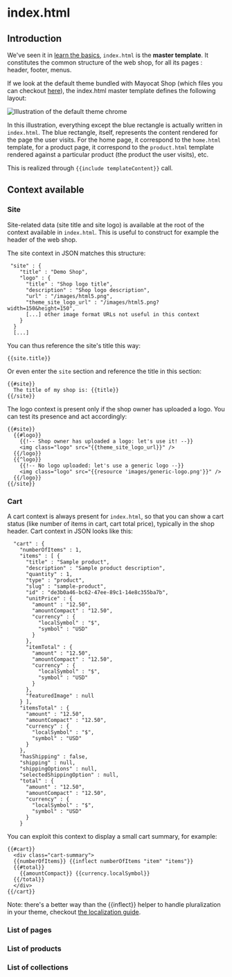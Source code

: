 <!--
  title: index.html
  layout: documentation-with-menu
  -->

index.html
==========

Introduction
------------

We've seen it in [learn the basics](/documentation-basics#getting-started), ```index.html``` is the **master template**. It constitutes the common structure of the web shop, for all its pages : header, footer, menus.

If we look at the default theme bundled with Mayocat Shop (which files you can checkout [here](https://github.com/mayocat/mayocat-shop/tree/mayocat-shop-0.8.2.1/shop/themes/src/main/resources/themes/default)), the index.html master template defines the following layout:

![Illustration of the default theme chrome](/images/index-html-chrome.png "Layout defined by the index.html template of the default theme.")

In this illustration, everything except the blue rectangle is actually written in ```index.html```. The blue rectangle, itself, represents the content rendered for the page the user visits. For the home page, it correspond to the ```home.html``` template, for a product page, it correspond to the ```product.html``` template rendered against a particular product (the product the user visits), etc.

This is realized through ```{{include templateContent}}``` call.

Context available
-----------------

### Site

Site-related data (site title and site logo) is available at the root of the context available in ```index.html```. This is useful to construct for example the header of the web shop.

The site context in JSON matches this structure:

     "site" : {
        "title" : "Demo Shop",
        "logo" : {
          "title" : "Shop logo title",
          "description" : "Shop logo description",
          "url" : "/images/html5.png",
          "theme_site_logo_url" : "/images/html5.png?width=150&height=150",
          [...] other image format URLs not useful in this context
        }
      }
      [...]

You can thus reference the site's title this way:

    {{site.title}}

Or even enter the ```site``` section and reference the title in this section:

    {{#site}}
      The title of my shop is: {{title}}
    {{/site}}

The logo context is present only if the shop owner has uploaded a logo. You can test its presence and act accordingly:

    {{#site}}
      {{#logo}}
        {{!-- Shop owner has uploaded a logo: let's use it! --}}
        <img class="logo" src="{{theme_site_logo_url}}" />
      {{/logo}}
      {{^logo}}
        {{!-- No logo uploaded: let's use a generic logo --}}
        <img class="logo" src="{{resource 'images/generic-logo.png'}}" />
      {{/logo}}
    {{/site}}

### Cart

A cart context is always present for ```index.html```, so that you can show a cart status (like number of items in cart, cart total price), typically in the shop header. Cart context in JSON looks like this:

      "cart" : {
        "numberOfItems" : 1,
        "items" : [ {
          "title" : "Sample product",
          "description" : "Sample product description",
          "quantity" : 1,
          "type" : "product",
          "slug" : "sample-product",
          "id" : "de3b0a46-bc62-47ee-89c1-14e8c355ba7b",
          "unitPrice" : {
            "amount" : "12.50",
            "amountCompact" : "12.50",
            "currency" : {
              "localSymbol" : "$",
              "symbol" : "USD"
            }
          },
          "itemTotal" : {
            "amount" : "12.50",
            "amountCompact" : "12.50",
            "currency" : {
              "localSymbol" : "$",
              "symbol" : "USD"
            }
          },
          "featuredImage" : null
        } ],
        "itemsTotal" : {
          "amount" : "12.50",
          "amountCompact" : "12.50",
          "currency" : {
            "localSymbol" : "$",
            "symbol" : "USD"
          }
        },
        "hasShipping" : false,
        "shipping" : null,
        "shippingOptions" : null,
        "selectedShippingOption" : null,
        "total" : {
          "amount" : "12.50",
          "amountCompact" : "12.50",
          "currency" : {
            "localSymbol" : "$",
            "symbol" : "USD"
          }
        }

You can exploit this context to display a small cart summary, for example:

    {{#cart}}
      <div class="cart-summary">
      {{numberOfItems}} {{inflect numberOfItems "item" "items"}}
      {{#total}}
        {{amountCompact}} {{currency.localSymbol}}
      {{/total}}
      </div>
    {{/cart}}

Note: there's a better way than the {{inflect}} helper to handle pluralization in your theme, checkout [the localization guide](/documentation-localization#pluralization).

### List of pages

### List of products

### List of collections